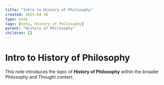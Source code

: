 ```yaml
---
title: "Intro to History of Philosophy"
created: 2025-04-30
type: note
tags: [note, History of Philosophy]
parent: "History of Philosophy"
children: []
---
```


# Intro to History of Philosophy

This note introduces the topic of **History of Philosophy** within the broader Philosophy and Thought context.
